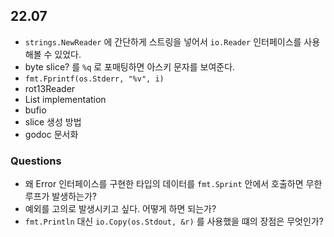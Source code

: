 
## 22.07
- `strings.NewReader` 에 간단하게 스트링을 넣어서 `io.Reader` 인터페이스를 사용해볼 수 있었다.
- byte slice? 를 `%q` 로 포매팅하면 아스키 문자를 보여준다.
- `fmt.Fprintf(os.Stderr, "%v", i)`
- rot13Reader
- List implementation
- bufio
- slice 생성 방법
- godoc 문서화

### Questions
- 왜 Error 인터페이스를 구현한 타입의 데이터를 `fmt.Sprint` 안에서 호출하면 무한 루프가 발생하는가?
- 예외를 고의로 발생시키고 싶다. 어떻게 하면 되는가?
- `fmt.Println` 대신 `io.Copy(os.Stdout, &r)` 를 사용했을 떄의 장점은 무엇인가?   